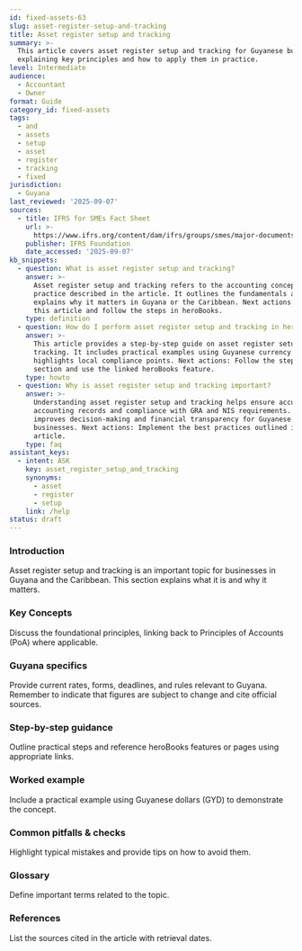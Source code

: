 ```yaml
---
id: fixed-assets-63
slug: asset-register-setup-and-tracking
title: Asset register setup and tracking
summary: >-
  This article covers asset register setup and tracking for Guyanese businesses,
  explaining key principles and how to apply them in practice.
level: Intermediate
audience:
  - Accountant
  - Owner
format: Guide
category_id: fixed-assets
tags:
  - and
  - assets
  - setup
  - asset
  - register
  - tracking
  - fixed
jurisdiction:
  - Guyana
last_reviewed: '2025-09-07'
sources:
  - title: IFRS for SMEs Fact Sheet
    url: >-
      https://www.ifrs.org/content/dam/ifrs/groups/smes/major-documents/sme-fact-sheet-dec-16.pdf
    publisher: IFRS Foundation
    date_accessed: '2025-09-07'
kb_snippets:
  - question: What is asset register setup and tracking?
    answer: >-
      Asset register setup and tracking refers to the accounting concept or
      practice described in the article. It outlines the fundamentals and
      explains why it matters in Guyana or the Caribbean. Next actions: Read
      this article and follow the steps in heroBooks.
    type: definition
  - question: How do I perform asset register setup and tracking in heroBooks?
    answer: >-
      This article provides a step-by-step guide on asset register setup and
      tracking. It includes practical examples using Guyanese currency (GYD) and
      highlights local compliance points. Next actions: Follow the step-by-step
      section and use the linked heroBooks feature.
    type: howto
  - question: Why is asset register setup and tracking important?
    answer: >-
      Understanding asset register setup and tracking helps ensure accurate
      accounting records and compliance with GRA and NIS requirements. It
      improves decision-making and financial transparency for Guyanese
      businesses. Next actions: Implement the best practices outlined in the
      article.
    type: faq
assistant_keys:
  - intent: ASK
    key: asset_register_setup_and_tracking
    synonyms:
      - asset
      - register
      - setup
    link: /help
status: draft
---
```


### Introduction
Asset register setup and tracking is an important topic for businesses in Guyana and the Caribbean. This section explains what it is and why it matters.

### Key Concepts
Discuss the foundational principles, linking back to Principles of Accounts (PoA) where applicable.

### Guyana specifics
Provide current rates, forms, deadlines, and rules relevant to Guyana. Remember to indicate that figures are subject to change and cite official sources.

### Step-by-step guidance
Outline practical steps and reference heroBooks features or pages using appropriate links.

### Worked example
Include a practical example using Guyanese dollars (GYD) to demonstrate the concept.

### Common pitfalls & checks
Highlight typical mistakes and provide tips on how to avoid them.

### Glossary
Define important terms related to the topic.

### References
List the sources cited in the article with retrieval dates.
